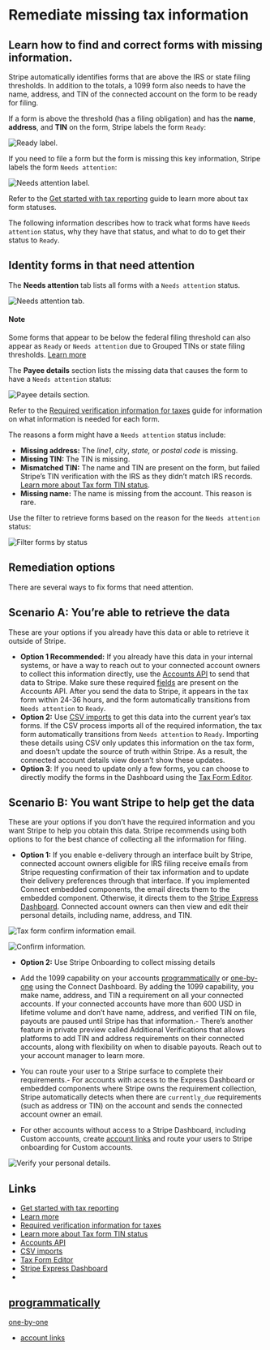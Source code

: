 # Remediate missing tax information

## Learn how to find and correct forms with missing information.

Stripe automatically identifies forms that are above the IRS or state filing
thresholds. In addition to the totals, a 1099 form also needs to have the name,
address, and TIN of the connected account on the form to be ready for filing.

If a form is above the threshold (has a filing obligation) and has the **name**,
**address**, and **TIN** on the form, Stripe labels the form `Ready`:

![Ready
label.](https://b.stripecdn.com/docs-statics-srv/assets/identity_1.7c55d26b4ecfd38740e2de9acd0ff5b3.png)

If you need to file a form but the form is missing this key information, Stripe
labels the form `Needs attention`:

![Needs attention
label.](https://b.stripecdn.com/docs-statics-srv/assets/identity_2.c7b46cd05ee19f79cc1f7a4c19a205f5.png)

Refer to the [Get started with tax
reporting](https://docs.stripe.com/connect/get-started-tax-reporting#understand-tax-form-status)
guide to learn more about tax form statuses.

The following information describes how to track what forms have `Needs
attention` status, why they have that status, and what to do to get their status
to `Ready`.

## Identity forms in that need attention

The **Needs attention** tab lists all forms with a `Needs attention` status.

![Needs attention
tab.](https://b.stripecdn.com/docs-statics-srv/assets/identity_3.0ec06ddc52465f44465ff9c5a22057b0.png)

#### Note

Some forms that appear to be below the federal filing threshold can also appear
as `Ready` or `Needs attention` due to Grouped TINs or state filing thresholds.
[Learn
more](https://docs.stripe.com/connect/file-tax-forms#below-threshold-forms)

The **Payee details** section lists the missing data that causes the form to
have a `Needs attention` status:

![Payee details
section.](https://b.stripecdn.com/docs-statics-srv/assets/identity_4.bd8c5d5254cb44977f15b2f84d494a14.png)

Refer to the [Required verification information for
taxes](https://docs.stripe.com/connect/required-verification-information-taxes)
guide for information on what information is needed for each form.

The reasons a form might have a `Needs attention` status include:

- **Missing address:** The *line1*, *city*, *state,* or *postal code* is
missing.
- **Missing TIN:** The TIN is missing.
- **Mismatched TIN:** The name and TIN are present on the form, but failed
Stripe’s TIN verification with the IRS as they didn’t match IRS records. [Learn
more about Tax form TIN
status](https://docs.stripe.com/connect/get-started-tax-reporting#understand-tax-form-tin-status).
- **Missing name:** The name is missing from the account. This reason is rare.

Use the filter to retrieve forms based on the reason for the `Needs attention`
status:

![Filter forms by
status](https://b.stripecdn.com/docs-statics-srv/assets/identity_5.9cd7b0b5fff7639007ae9e507504d00f.png)

## Remediation options

There are several ways to fix forms that need attention.

## Scenario A: You’re able to retrieve the data

These are your options if you already have this data or able to retrieve it
outside of Stripe.

- **Option 1 Recommended:** If you already have this data in your internal
systems, or have a way to reach out to your connected account owners to collect
this information directly, use the [Accounts
API](https://docs.stripe.com/api/accounts/update) to send that data to Stripe.
Make sure these required
[fields](https://docs.stripe.com/connect/required-verification-information-taxes)
are present on the Accounts API. After you send the data to Stripe, it appears
in the tax form within 24-36 hours, and the form automatically transitions from
`Needs attention` to `Ready`.
- **Option 2:** Use [CSV
imports](https://docs.stripe.com/connect/modify-tax-forms?method=csv) to get
this data into the current year’s tax forms. If the CSV process imports all of
the required information, the tax form automatically transitions from `Needs
attention` to `Ready`. Importing these details using CSV only updates this
information on the tax form, and doesn’t update the source of truth within
Stripe. As a result, the connected account details view doesn’t show these
updates.
- **Option 3**: If you need to update only a few forms, you can choose to
directly modify the forms in the Dashboard using the [Tax Form
Editor](https://docs.stripe.com/connect/modify-tax-forms?method=dashboard).

## Scenario B: You want Stripe to help get the data

These are your options if you don’t have the required information and you want
Stripe to help you obtain this data. Stripe recommends using both options to for
the best chance of collecting all the information for filing.

- **Option 1:** If you enable e-delivery through an interface built by Stripe,
connected account owners eligible for IRS filing receive emails from Stripe
requesting confirmation of their tax information and to update their delivery
preferences through that interface. If you implemented Connect embedded
components, the email directs them to the embedded component. Otherwise, it
directs them to the [Stripe Express
Dashboard](https://docs.stripe.com/connect/platform-express-dashboard-taxes-walkthrough).
Connected account owners can then view and edit their personal details,
including name, address, and TIN.

![Tax form confirm information
email.](https://b.stripecdn.com/docs-statics-srv/assets/tax-form-confirm-information-email-2023.8868bb92bbd3f2fd5fa0e2fe319c11ab.png)

![Confirm
information.](https://b.stripecdn.com/docs-statics-srv/assets/identity_7.1801e85e31759f80b4e3ffd7fe974778.png)
- **Option 2:** Use Stripe Onboarding to collect missing details

- Add the 1099 capability on your accounts
[programmatically](https://docs.stripe.com/connect/account-capabilities#tax-reporting)
or
[one-by-one](https://docs.stripe.com/connect/dashboard/managing-individual-accounts#updating-capabilities)
using the Connect Dashboard. By adding the 1099 capability, you make name,
address, and TIN a requirement on all your connected accounts. If your connected
accounts have more than 600 USD in lifetime volume and don’t have name, address,
and verified TIN on file, payouts are paused until Stripe has that information.-
There’s another feature in private preview called Additional Verifications that
allows platforms to add TIN and address requirements on their connected
accounts, along with flexibility on when to disable payouts. Reach out to your
account manager to learn more.
- You can route your user to a Stripe surface to complete their requirements.-
For accounts with access to the Express Dashboard or embedded components where
Stripe owns the requirement collection, Stripe automatically detects when there
are `currently_due` requirements (such as address or TIN) on the account and
sends the connected account owner an email.
- For other accounts without access to a Stripe Dashboard, including Custom
accounts, create [account
links](https://docs.stripe.com/api/account_links/create) and route your users to
Stripe onboarding for Custom accounts.

![Verify your personal
details.](https://b.stripecdn.com/docs-statics-srv/assets/identity_8.1dc79629776f61a43b06d68a583d6aa4.png)

## Links

- [Get started with tax
reporting](https://docs.stripe.com/connect/get-started-tax-reporting#understand-tax-form-status)
- [Learn
more](https://docs.stripe.com/connect/file-tax-forms#below-threshold-forms)
- [Required verification information for
taxes](https://docs.stripe.com/connect/required-verification-information-taxes)
- [Learn more about Tax form TIN
status](https://docs.stripe.com/connect/get-started-tax-reporting#understand-tax-form-tin-status)
- [Accounts API](https://docs.stripe.com/api/accounts/update)
- [CSV imports](https://docs.stripe.com/connect/modify-tax-forms?method=csv)
- [Tax Form
Editor](https://docs.stripe.com/connect/modify-tax-forms?method=dashboard)
- [Stripe Express
Dashboard](https://docs.stripe.com/connect/platform-express-dashboard-taxes-walkthrough)
-
[programmatically](https://docs.stripe.com/connect/account-capabilities#tax-reporting)
-
[one-by-one](https://docs.stripe.com/connect/dashboard/managing-individual-accounts#updating-capabilities)
- [account links](https://docs.stripe.com/api/account_links/create)